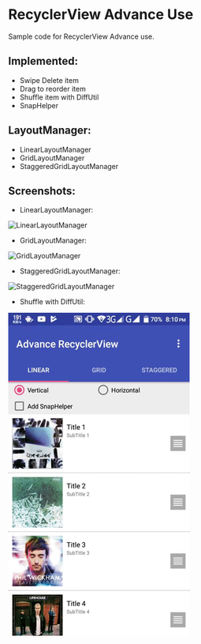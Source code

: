# RecyclerView Advance Use

Sample code for RecyclerView Advance use.

Implemented:
--------------------
  *  Swipe Delete item
  *  Drag to reorder item
  *  Shuffle item with DiffUtil
  *  SnapHelper


  LayoutManager:
-----------------------
  * LinearLayoutManager
  * GridLayoutManager
  * StaggeredGridLayoutManager


  Screenshots:
--------------

* LinearLayoutManager:

![LinearLayoutManager](screens/1.gif "LinearLayoutManager")



* GridLayoutManager:

![GridLayoutManager](screens/2.gif "GridLayoutManager")



* StaggeredGridLayoutManager:

![StaggeredGridLayoutManager](screens/3.gif "StaggeredGridLayoutManager")



* Shuffle with DiffUtil:

![Shuffle](screens/4.gif "Shuffle")
